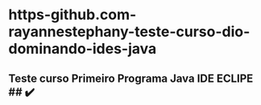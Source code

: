 # https-github.com-rayannestephany-teste-curso-dio-dominando-ides-java
## Teste curso Primeiro Programa Java IDE ECLIPE ## ✔️
